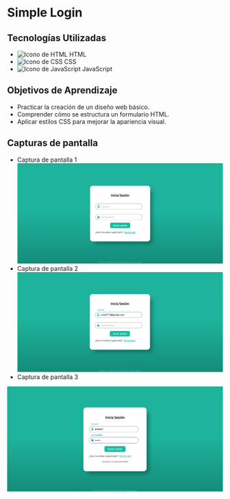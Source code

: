 # Simple Login
## Tecnologías Utilizadas
- <img src="https://cdn-icons-png.flaticon.com/512/732/732212.png" alt="Icono de HTML" width="15" height="15"> HTML
- <img src="https://cdn4.iconfinder.com/data/icons/social-media-logos-6/512/121-css3-512.png" alt="Icono de CSS" width="15" height="15"> CSS
- <img src="https://upload.wikimedia.org/wikipedia/commons/thumb/9/99/Unofficial_JavaScript_logo_2.svg/800px-Unofficial_JavaScript_logo_2.svg.png" alt="Icono de JavaScript" width="15" height="15"> JavaScript
## Objetivos de Aprendizaje
- Practicar la creación de un diseño web básico.
- Comprender cómo se estructura un formulario HTML.
- Aplicar estilos CSS para mejorar la apariencia visual.  
## Capturas de pantalla
  - Captura de pantalla 1 <br>
  <img src="Screenshots/login.png" alt="Login" width="800"><br>
  - Captura de pantalla 2 <br>
  <img src="Screenshots/login2.png" alt="Login" width="800"><br>
  - Captura de pantalla 3 <br>
  <img src="Screenshots/login3.png" alt="Login" width="800">
  